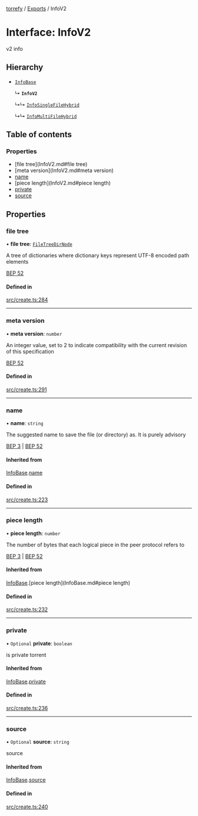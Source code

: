 [torrefy](../README.md) / [Exports](../modules.md) / InfoV2

# Interface: InfoV2

v2 info

## Hierarchy

- [`InfoBase`](InfoBase.md)

  ↳ **`InfoV2`**

  ↳↳ [`InfoSingleFileHybrid`](InfoSingleFileHybrid.md)

  ↳↳ [`InfoMultiFileHybrid`](InfoMultiFileHybrid.md)

## Table of contents

### Properties

- [file tree](InfoV2.md#file tree)
- [meta version](InfoV2.md#meta version)
- [name](InfoV2.md#name)
- [piece length](InfoV2.md#piece length)
- [private](InfoV2.md#private)
- [source](InfoV2.md#source)

## Properties

### file tree

• **file tree**: [`FileTreeDirNode`](../modules.md#filetreedirnode)

A tree of dictionaries where dictionary keys
represent UTF-8 encoded path elements

[BEP 52](https://www.bittorrent.org/beps/bep_0052.html#upgrade-path:~:text=about%20invalid%20files.-,file%20tree,-A%20tree%20of)

#### Defined in

[src/create.ts:284](https://github.com/Sec-ant/bepjs/blob/f9eb2df/src/create.ts#L284)

___

### meta version

• **meta version**: `number`

An integer value, set to 2 to indicate compatibility
with the current revision of this specification

[BEP 52](https://www.bittorrent.org/beps/bep_0052.html#upgrade-path:~:text=an%20alignment%20gap.-,meta%20version,-An%20integer%20value)

#### Defined in

[src/create.ts:291](https://github.com/Sec-ant/bepjs/blob/f9eb2df/src/create.ts#L291)

___

### name

• **name**: `string`

The suggested name to save the file (or directory) as.
It is purely advisory

[BEP 3](https://www.bittorrent.org/beps/bep_0003.html#:~:text=The-,name,-key%20maps%20to)
|
[BEP 52](https://www.bittorrent.org/beps/bep_0052.html#:~:text=info%20dictionary-,name,-A%20display%20name)

#### Inherited from

[InfoBase](InfoBase.md).[name](InfoBase.md#name)

#### Defined in

[src/create.ts:223](https://github.com/Sec-ant/bepjs/blob/f9eb2df/src/create.ts#L223)

___

### piece length

• **piece length**: `number`

The number of bytes that each logical piece
in the peer protocol refers to

[BEP 3](https://www.bittorrent.org/beps/bep_0003.html#:~:text=is%20purely%20advisory.-,piece%20length,-maps%20to%20the)
|
[BEP 52](https://www.bittorrent.org/beps/bep_0052.html#upgrade-path:~:text=is%20purely%20advisory.-,piece%20length,-The%20number%20of)

#### Inherited from

[InfoBase](InfoBase.md).[piece length](InfoBase.md#piece length)

#### Defined in

[src/create.ts:232](https://github.com/Sec-ant/bepjs/blob/f9eb2df/src/create.ts#L232)

___

### private

• `Optional` **private**: `boolean`

is private torrent

#### Inherited from

[InfoBase](InfoBase.md).[private](InfoBase.md#private)

#### Defined in

[src/create.ts:236](https://github.com/Sec-ant/bepjs/blob/f9eb2df/src/create.ts#L236)

___

### source

• `Optional` **source**: `string`

source

#### Inherited from

[InfoBase](InfoBase.md).[source](InfoBase.md#source)

#### Defined in

[src/create.ts:240](https://github.com/Sec-ant/bepjs/blob/f9eb2df/src/create.ts#L240)
